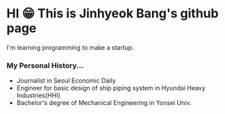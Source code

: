 # HI 😁 This is Jinhyeok Bang's github page

I'm learning programming to make a startup. <br>

### My Personal History...

- Journalist in Seoul Economic Daily <br>
- Engineer for basic design of ship piping system in Hyundai Heavy Industries(HHI) <br>
- Bachelor's degree of Mechanical Engineering in Yonsei Univ. <br>



<!--
**whaleshade/whaleshade** is a ✨ _special_ ✨ repository because its `README.md` (this file) appears on your GitHub profile.

Here are some ideas to get you started:

- 🔭 I’m currently working on ...
- 🌱 I’m currently learning ...
- 👯 I’m looking to collaborate on ...
- 🤔 I’m looking for help with ...
- 💬 Ask me about ...
- 📫 How to reach me: ...
- 😄 Pronouns: ...
- ⚡ Fun fact: ...
-->
